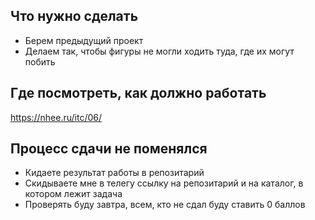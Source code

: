 ## Что нужно сделать

 * Берем предыдущий проект
 * Делаем так, чтобы фигуры не могли ходить туда, где их могут побить

## Где посмотреть, как должно работать

 https://nhee.ru/itc/06/

## Процесс сдачи не поменялся

 * Кидаете результат работы в репозитарий
 * Скидываете мне в телегу ссылку на репозитарий и на каталог, в котором лежит задача
 * Проверять буду завтра, всем, кто не сдал буду ставить 0 баллов
